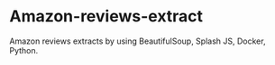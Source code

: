 # Amazon-reviews-extract
Amazon reviews extracts by using BeautifulSoup, Splash JS, Docker, Python.
